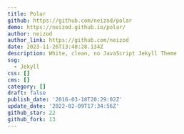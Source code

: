```yaml
---
title: Polar
github: https://github.com/neizod/polar
demo: https://neizod.github.io/polar/
author: neizod
author_link: https://github.com/neizod
date: 2023-11-26T13:40:28.134Z
description: White, clean, no JavaScript Jekyll Theme
ssg:
  - Jekyll
css: []
cms: []
category: []
draft: false
publish_date: '2016-03-18T20:29:02Z'
update_date: '2022-02-09T17:34:56Z'
github_star: 22
github_fork: 13
---
```

